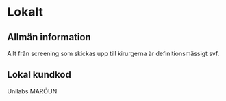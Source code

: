 # Lokalt

## Allmän information

Allt från screening som skickas upp till kirurgerna är definitionsmässigt svf.

## Lokal kundkod

Unilabs
MARÖUN


